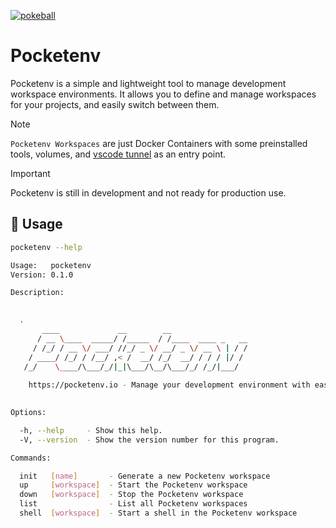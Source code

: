 [![pokeball](https://cdn3.emoji.gg/emojis/pokeball.png)](https://emoji.gg/emoji/pokeball)

# Pocketenv

Pocketenv is a simple and lightweight tool to manage development workspace environments. It allows you to define and manage workspaces for your projects, and easily switch between them.

> [!NOTE]
> `Pocketenv Workspaces` are just Docker Containers with some preinstalled tools, volumes, and [vscode tunnel](https://code.visualstudio.com/docs/remote/tunnels) as an entry point.

> [!IMPORTANT]
> Pocketenv is still in development and not ready for production use.

## 🚀 Usage

```bash
pocketenv --help

Usage:   pocketenv
Version: 0.1.0    

Description:

                                                                         
  .                                                                      
       ____             __        __                                     
      / __ \____  _____/ /_____  / /____  ____ _   __                    
     / /_/ / __ \/ ___/ //_/ _ \/ __/ _ \/ __ \ | / /                    
    / ____/ /_/ / /__/ ,< /  __/ /_/  __/ / / / |/ /                     
   /_/    \____/\___/_/|_|\___/\__/\___/_/ /_/|___/                      
                                                                         
    https://pocketenv.io - Manage your development environment with ease.
                                                                         

Options:

  -h, --help     - Show this help.                            
  -V, --version  - Show the version number for this program.  

Commands:

  init   [name]       - Generate a new Pocketenv workspace      
  up     [workspace]  - Start the Pocketenv workspace           
  down   [workspace]  - Stop the Pocketenv workspace            
  list                - List all Pocketenv workspaces           
  shell  [workspace]  - Start a shell in the Pocketenv workspace
```